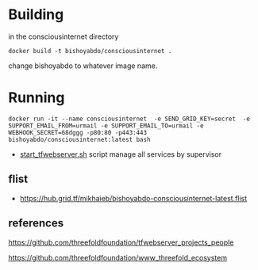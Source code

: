 # Building 

in the consciousinternet directory

`docker build -t bishoyabdo/consciousinternet .`

change bishoyabdo to whatever image name.

# Running

```
docker run -it --name consciousinternet  -e SEND_GRID_KEY=secret  -e SUPPORT_EMAIL_FROM=urmail -e SUPPORT_EMAIL_TO=urmail -e WEBHOOK_SECRET=68dggg -p80:80 -p443:443 bishoyabdo/consciousinternet:latest bash
```

-  [start_tfwebserver.sh](start_tfwebserver.sh) script manage all services by supervisor
## flist 

- https://hub.grid.tf/mikhaieb/bishoyabdo-consciousinternet-latest.flist

 ## references 
 
https://github.com/threefoldfoundation/tfwebserver_projects_people

https://github.com/threefoldfoundation/www_threefold_ecosystem
